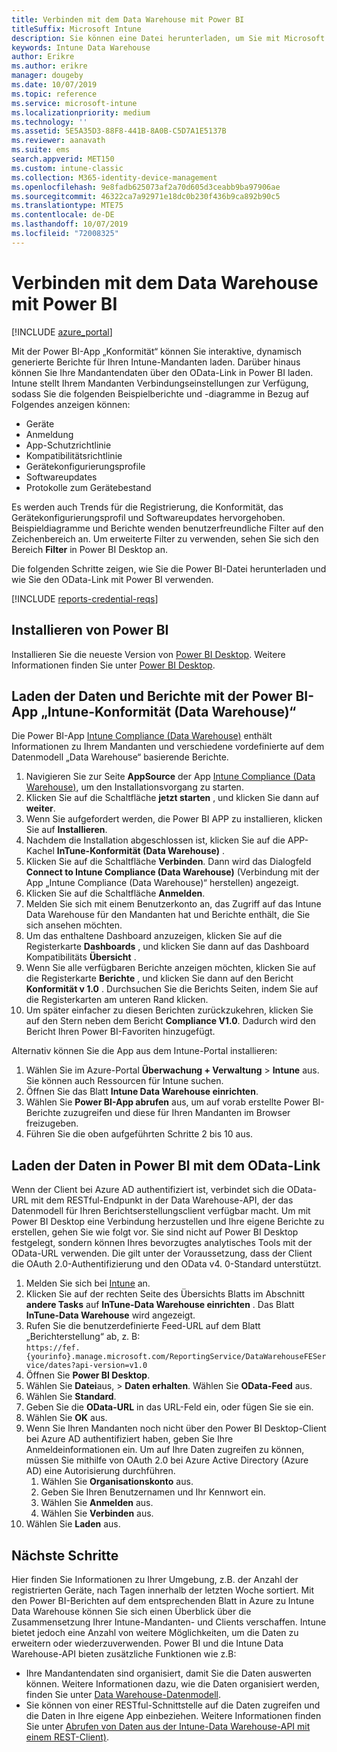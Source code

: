 ```yaml
---
title: Verbinden mit dem Data Warehouse mit Power BI
titleSuffix: Microsoft Intune
description: Sie können eine Datei herunterladen, um Sie mit Microsoft Power BI zu verwenden, die es Ihnen ermöglicht, interaktive, dynamisch generierte Berichte für Ihren Microsoft Intune-Mandanten zu laden.
keywords: Intune Data Warehouse
author: Erikre
ms.author: erikre
manager: dougeby
ms.date: 10/07/2019
ms.topic: reference
ms.service: microsoft-intune
ms.localizationpriority: medium
ms.technology: ''
ms.assetid: 5E5A35D3-88F8-441B-8A0B-C5D7A1E5137B
ms.reviewer: aanavath
ms.suite: ems
search.appverid: MET150
ms.custom: intune-classic
ms.collection: M365-identity-device-management
ms.openlocfilehash: 9e8fadb625073af2a70d605d3ceabb9ba97906ae
ms.sourcegitcommit: 46322ca7a92971e18dc0b230f436b9ca892b90c5
ms.translationtype: MTE75
ms.contentlocale: de-DE
ms.lasthandoff: 10/07/2019
ms.locfileid: "72008325"
---
```

# <a name="connect-to-the-data-warehouse-with-power-bi"></a>Verbinden mit dem Data Warehouse mit Power BI

[!INCLUDE [azure_portal](../includes/azure_portal.md)]

Mit der Power BI-App „Konformität“ können Sie interaktive, dynamisch generierte Berichte für Ihren Intune-Mandanten laden. Darüber hinaus können Sie Ihre Mandantendaten über den OData-Link in Power BI laden. Intune stellt Ihrem Mandanten Verbindungseinstellungen zur Verfügung, sodass Sie die folgenden Beispielberichte und -diagramme in Bezug auf Folgendes anzeigen können:  

- Geräte
- Anmeldung
- App-Schutzrichtlinie
- Kompatibilitätsrichtlinie
- Gerätekonfigurierungsprofile
- Softwareupdates
- Protokolle zum Gerätebestand

Es werden auch Trends für die Registrierung, die Konformität, das Gerätekonfigurierungsprofil und Softwareupdates hervorgehoben. Beispieldiagramme und Berichte wenden benutzerfreundliche Filter auf den Zeichenbereich an. Um erweiterte Filter zu verwenden, sehen Sie sich den Bereich **Filter** in Power BI Desktop an.

Die folgenden Schritte zeigen, wie Sie die Power BI-Datei herunterladen und wie Sie den OData-Link mit Power BI verwenden.

[!INCLUDE [reports-credential-reqs](../includes/reports-credential-reqs.md)]

## <a name="install-power-bi"></a>Installieren von Power BI

Installieren Sie die neueste Version von [Power BI Desktop](https://aka.ms/intune/datawarehouseapi/installpowerbi). Weitere Informationen finden Sie unter [Power BI Desktop](https://powerbi.microsoft.com/desktop).

## <a name="load-the-data-and-reports-using-the-power-bi-intune-compliance-data-warehouse-app"></a>Laden der Daten und Berichte mit der Power BI-App „Intune-Konformität (Data Warehouse)“

Die Power BI-App [Intune Compliance (Data Warehouse)](https://aka.ms/intune/datawarehouseapi/getpowerbiapp) enthält Informationen zu Ihrem Mandanten und verschiedene vordefinierte auf dem Datenmodell „Data Warehouse“ basierende Berichte.

1. Navigieren Sie zur Seite **AppSource** der App [Intune Compliance (Data Warehouse)](https://aka.ms/intune/datawarehouseapi/getpowerbiapp), um den Installationsvorgang zu starten.
2. Klicken Sie auf die Schaltfläche **jetzt starten** , und klicken Sie dann auf **weiter**.
3. Wenn Sie aufgefordert werden, die Power BI APP zu installieren, klicken Sie auf **Installieren**.
4. Nachdem die Installation abgeschlossen ist, klicken Sie auf die APP-Kachel **InTune-Konformität (Data Warehouse)** .
5. Klicken Sie auf die Schaltfläche **Verbinden**. Dann wird das Dialogfeld **Connect to Intune Compliance (Data Warehouse)** (Verbindung mit der App „Intune Compliance (Data Warehouse)“ herstellen) angezeigt.
6. Klicken Sie auf die Schaltfläche **Anmelden**.
7. Melden Sie sich mit einem Benutzerkonto an, das Zugriff auf das Intune Data Warehouse für den Mandanten hat und Berichte enthält, die Sie sich ansehen möchten.
8. Um das enthaltene Dashboard anzuzeigen, klicken Sie auf die Registerkarte **Dashboards** , und klicken Sie dann auf das Dashboard Kompatibilitäts **Übersicht** .
9. Wenn Sie alle verfügbaren Berichte anzeigen möchten, klicken Sie auf die Registerkarte **Berichte** , und klicken Sie dann auf den Bericht **Konformität v 1.0** . Durchsuchen Sie die Berichts Seiten, indem Sie auf die Registerkarten am unteren Rand klicken.
10. Um später einfacher zu diesen Berichten zurückzukehren, klicken Sie auf den Stern neben dem Bericht **Compliance V1.0**. Dadurch wird den Bericht Ihren Power BI-Favoriten hinzugefügt.

Alternativ können Sie die App aus dem Intune-Portal installieren:

1. Wählen Sie im Azure-Portal **Überwachung + Verwaltung** > **Intune** aus. Sie können auch Ressourcen für Intune suchen.
2. Öffnen Sie das Blatt **Intune Data Warehouse einrichten**.
3. Wählen Sie **Power BI-App abrufen** aus, um auf vorab erstellte Power BI-Berichte zuzugreifen und diese für Ihren Mandanten im Browser freizugeben.
4. Führen Sie die oben aufgeführten Schritte 2 bis 10 aus.

## <a name="load-the-data-in-power-bi-using-the-odata-link"></a>Laden der Daten in Power BI mit dem OData-Link

Wenn der Client bei Azure AD authentifiziert ist, verbindet sich die OData-URL mit dem RESTful-Endpunkt in der Data Warehouse-API, der das Datenmodell für Ihren Berichtserstellungsclient verfügbar macht. Um mit Power BI Desktop eine Verbindung herzustellen und Ihre eigene Berichte zu erstellen, gehen Sie wie folgt vor. Sie sind nicht auf Power BI Desktop festgelegt, sondern können Ihres bevorzugtes analytisches Tools mit der OData-URL verwenden. Die gilt unter der Voraussetzung, dass der Client die OAuth 2.0-Authentifizierung und den OData v4. 0-Standard unterstützt.

1. Melden Sie sich bei [Intune](https://go.microsoft.com/fwlink/?linkid=2090973) an.
2. Klicken Sie auf der rechten Seite des Übersichts Blatts im Abschnitt **andere Tasks** auf **InTune-Data Warehouse einrichten** . Das Blatt **InTune-Data Warehouse** wird angezeigt.
3. Rufen Sie die benutzerdefinierte Feed-URL auf dem Blatt „Berichterstellung“ ab, z. B:<br>
    `https://fef.{yourinfo}.manage.microsoft.com/ReportingService/DataWarehouseFEService/dates?api-version=v1.0`
4. Öffnen Sie **Power BI Desktop**.
5. Wählen Sie **Datei**aus,  > **Daten erhalten**. Wählen Sie **OData-Feed** aus.
6. Wählen Sie **Standard**.
7. Geben Sie die **OData-URL** in das URL-Feld ein, oder fügen Sie sie ein.
8. Wählen Sie **OK** aus.
9. Wenn Sie Ihren Mandanten noch nicht über den Power BI Desktop-Client bei Azure AD authentifiziert haben, geben Sie Ihre Anmeldeinformationen ein. Um auf Ihre Daten zugreifen zu können, müssen Sie mithilfe von OAuth 2.0 bei Azure Active Directory (Azure AD) eine Autorisierung durchführen.  
    1. Wählen Sie **Organisationskonto** aus.  
    2. Geben Sie Ihren Benutzernamen und Ihr Kennwort ein.  
    3. Wählen Sie **Anmelden** aus.  
    4. Wählen Sie **Verbinden** aus.  
10. Wählen Sie **Laden** aus.

## <a name="next-steps"></a>Nächste Schritte

Hier finden Sie Informationen zu Ihrer Umgebung, z.B. der Anzahl der registrierten Geräte, nach Tagen innerhalb der letzten Woche sortiert. Mit den Power BI-Berichten auf dem entsprechenden Blatt in Azure zu Intune Data Warehouse können Sie sich einen Überblick über die Zusammensetzung Ihrer Intune-Mandanten- und Clients verschaffen. Intune bietet jedoch eine Anzahl von weitere Möglichkeiten, um die Daten zu erweitern oder wiederzuverwenden. Power BI und die Intune Data Warehouse-API bieten zusätzliche Funktionen wie z.B:

<!-- - You can use Power BI Desktop to create additional report types with your data. For example, you could create a custom chart representing the ratio of device manufactures in your enterprise. For more information about creating custom reports with Power BI and the Intune Data Warehouse, see `BLOG POST ON POWER BI`. -->
- Ihre Mandantendaten sind organisiert, damit Sie die Daten auswerten können. Weitere Informationen dazu, wie die Daten organisiert werden, finden Sie unter [Data Warehouse-Datenmodell](reports-ref-data-model.md).
- Sie können von einer RESTful-Schnittstelle auf die Daten zugreifen und die Daten in Ihre eigene App einbeziehen. Weitere Informationen finden Sie unter [Abrufen von Daten aus der Intune-Data Warehouse-API mit einem REST-Client)](../reports-proc-data-rest.md).
